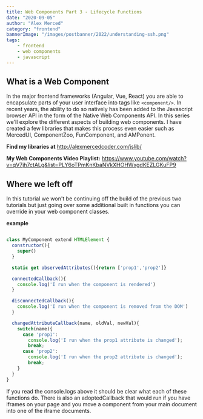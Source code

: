 ```yaml
---
title: Web Components Part 3 - Lifecycle Functions
date: "2020-09-05"
author: "Alex Merced"
category: "frontend"
bannerImage: "/images/postbanner/2022/understanding-ssh.png"
tags:
    - frontend
    - web components
    - javascript
---
```


## What is a Web Component

In the major frontend frameworks (Angular, Vue, React) you are able to encapsulate parts of your user interface into tags like `<component/>`. In recent years, the ability to do so natively has been added to the Javascript browser API in the form of the Native Web Components API. In this series we'll explore the different aspects of building web components. I have created a few libraries that makes this process even easier such as MercedUI, ComponentZoo, FunComponent, and AMPonent.

**Find my libraries at** http://alexmercedcoder.com/jslib/

**My Web Components Video Playlist:** https://www.youtube.com/watch?v=qV7jh7ctALg&list=PLY6oTPmKnKbaNVkXHOHWxgdKEZLGKuFP9

## Where we left off

In this tutorial we won't be continuing off the build of the previous two tutorials but just going over some additional built in functions you can override in your web component classes.

**example**

```js

class MyComponent extend HTMLElement {
  constructor(){
    super()
  }

  static get observedAttributes(){return ['prop1','prop2']}

  connectedCallback(){
    console.log('I run when the component is rendered')
  }

  disconnectedCallback(){
    console.log('I run when the component is removed from the DOM')
  }

  changedAttributeCallback(name, oldVal, newVal){
    switch(name){
      case 'prop1':
        console.log('I run when the prop1 attribute is changed');
        break;
      case 'prop2':
        console.log('I run when the prop2 attribute is changed');
        break;
    }
  }
}


```

If you read the console.logs above it should be clear what each of these functions do. There is also an adoptedCallback that would run if you have iframes on your page and you move a component from your main document into one of the iframe documents.
